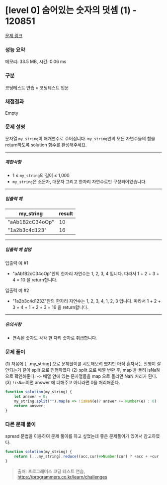 # [level 0] 숨어있는 숫자의 덧셈 (1) - 120851 

[문제 링크](https://school.programmers.co.kr/learn/courses/30/lessons/120851) 

### 성능 요약

메모리: 33.5 MB, 시간: 0.06 ms

### 구분

코딩테스트 연습 > 코딩테스트 입문

### 채점결과

Empty

### 문제 설명

<p>문자열 <code>my_string</code>이 매개변수로 주어집니다. <code>my_string</code>안의 모든 자연수들의 합을 return하도록 solution 함수를 완성해주세요.</p>

<hr>

<h5>제한사항</h5>

<ul>
<li>1 ≤ <code>my_string</code>의 길이&nbsp;≤ 1,000</li>
<li><code>my_string</code>은 소문자, 대문자 그리고 한자리 자연수로만 구성되어있습니다.</li>
</ul>

<hr>

<h5>입출력 예</h5>
<table class="table">
        <thead><tr>
<th>my_string</th>
<th>result</th>
</tr>
</thead>
        <tbody><tr>
<td>"aAb1B2cC34oOp"</td>
<td>10</td>
</tr>
<tr>
<td>"1a2b3c4d123"</td>
<td>16</td>
</tr>
</tbody>
      </table>
<hr>

<h5>입출력 예 설명</h5>

<p>입출력 예 #1</p>

<ul>
<li>"aAb1B2cC34oOp"안의 한자리 자연수는 1, 2, 3, 4 입니다. 따라서 1 + 2 + 3 + 4 = 10 을 return합니다.</li>
</ul>

<p>입출력 예 #2</p>

<ul>
<li>"1a2b3c4d123Z"안의 한자리 자연수는 1, 2, 3, 4, 1, 2, 3 입니다. 따라서 1 + 2 + 3 + 4 + 1 + 2 + 3 = 16 을 return합니다.</li>
</ul>

<hr>

<h5>유의사항</h5>

<ul>
<li>연속된 숫자도 각각 한 자리 숫자로 취급합니다.</li>
</ul>


### 문제 풀이 
(1) 처음에 [...my_string] 으로 문제풀이를 시도해보려 했지만 아직 혼자서는 진행이 잘 안되는거 같아 split 으로 진행하였다
(2) split 으로 배열 변환 후, map 을 돌려 isNaN 으로 확인해준다. -> 배열 안에 있는 문자열들을 map 으로 돌리면 NaN 처리가 된다.
(3) ```!isNan```이면 answer 에 더해주고 아니라면 0을 처리해준다. 

```js
function solution(my_string) {
    let answer = 0;
    my_string.split("").map(e => !isNaN(e)? answer += Number(e) : 0)
    return answer;
}
```

### 다른 문제 풀이
spread 문법을 이용하여 문제 풀이를 하고 싶었는데 좋은 문제풀이가 있어서 참고하였다.
```js
function solution(my_string) {
    return [...my_string].reduce((acc,cur)=>Number(cur) ? +acc + +cur : acc, 0)
}
```

> 출처: 프로그래머스 코딩 테스트 연습, https://programmers.co.kr/learn/challenges
